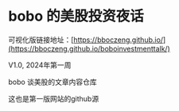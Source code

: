 # bobo 的美股投资夜话

可视化版链接地址：[https://bboczeng.github.io/](https://bboczeng.github.io/boboinvestmenttalk/)

V1.0, 2024年第一周

bobo 谈美股的文章内容仓库

这也是第一版网站的github源

